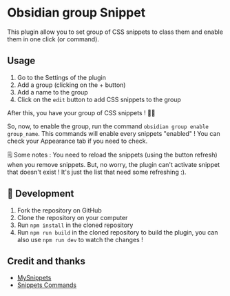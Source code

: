 # Obsidian group Snippet

This plugin allow you to set group of CSS snippets to class them and enable them in one click (or command).

## Usage

1. Go to the Settings of the plugin
2. Add a group (clicking on the + button)
3. Add a name to the group
4. Click on the `edit` button to add CSS snippets to the group

After this, you have your group of CSS snippets ! 🎉🎉

So, now, to enable the group, run the command `obsidian group enable group_name`. This commands will enable every snippets "enabled" ! You can check your Appearance tab if you need to check.

🗒️ Some notes : You need to reload the snippets (using the button refresh) when you remove snippets. But, no worry, the plugin can't activate snippet that doesn't exist ! It's just the list that need some refreshing :).




## 🤖 Development

1. Fork the repository on GitHub
2. Clone the repository on your computer
3. Run `npm install` in the cloned repository
4. Run `npm run build` in the cloned repository to build the plugin, you can also use `npm run dev` to watch the changes !

## Credit and thanks
- [MySnippets](https://github.com/chetachiezikeuzor/MySnippets-Plugin)
- [Snippets Commands](https://github.com/deathau/snippet-commands-obsidian)
